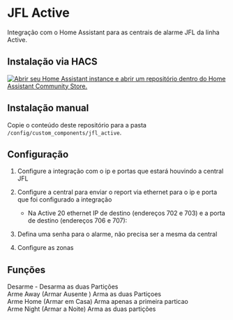 # JFL Active

Integração com o Home Assistant para as centrais de alarme JFL da linha Active.

## Instalação via HACS

[![Abrir seu Home Assistant instance e abrir um repositório dentro do Home Assistant Community Store.](https://my.home-assistant.io/badges/hacs_repository.svg)](https://my.home-assistant.io/redirect/hacs_repository/?owner=fernac03&repository=JFL_ACTIVE&category=integration)

## Instalação manual

Copie o conteúdo deste repositório para a pasta `/config/custom_components/jfl_active`.

## Configuração

1. Configure a integração com o ip e portas que estará houvindo a central JFL
2. Configure a central para enviar o report via ethernet para o ip e porta que foi configurado a integração
   - Na Active 20 ethernet IP de destino (endereços 702 e 703) e a porta de destino (endereços 706 e 707):


3. Defina uma senha para o alarme, não precisa ser a mesma da central
4. Configure as zonas

## Funções

Desarme  -  Desarma as  duas  Partições<br>
Arme Away (Armar Ausente )  Arma as duas Partiçoes<br>
Arme Home (Armar em Casa)  Arma  apenas a primeira particao<br>
Arme Night (Armar a Noite)  Arma  as duas partições<br>
